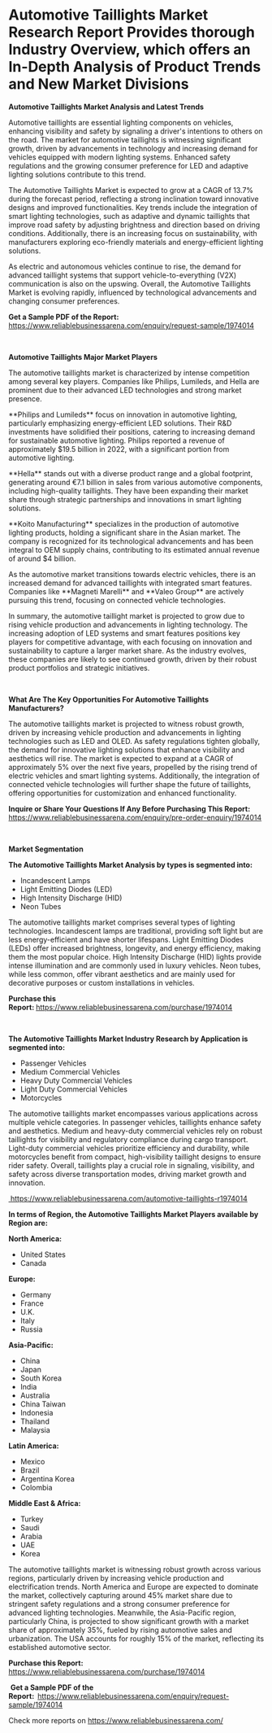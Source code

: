 <p><h1>Automotive Taillights Market Research Report Provides thorough Industry Overview, which offers an In-Depth Analysis of Product Trends and New Market Divisions</h1></p><p><strong>Automotive Taillights Market Analysis and Latest Trends</strong></p>
<p><p>Automotive taillights are essential lighting components on vehicles, enhancing visibility and safety by signaling a driver's intentions to others on the road. The market for automotive taillights is witnessing significant growth, driven by advancements in technology and increasing demand for vehicles equipped with modern lighting systems. Enhanced safety regulations and the growing consumer preference for LED and adaptive lighting solutions contribute to this trend. </p><p>The Automotive Taillights Market is expected to grow at a CAGR of 13.7% during the forecast period, reflecting a strong inclination toward innovative designs and improved functionalities. Key trends include the integration of smart lighting technologies, such as adaptive and dynamic taillights that improve road safety by adjusting brightness and direction based on driving conditions. Additionally, there is an increasing focus on sustainability, with manufacturers exploring eco-friendly materials and energy-efficient lighting solutions. </p><p>As electric and autonomous vehicles continue to rise, the demand for advanced taillight systems that support vehicle-to-everything (V2X) communication is also on the upswing. Overall, the Automotive Taillights Market is evolving rapidly, influenced by technological advancements and changing consumer preferences.</p></p>
<p><strong>Get a Sample PDF of the Report:&nbsp;</strong> <a href="https://www.reliablebusinessarena.com/enquiry/request-sample/1974014?utm_campaign=3286&utm_medium=2&utm_source=Github&utm_content=ia&utm_term=30032025&utm_id=automotive-taillights">https://www.reliablebusinessarena.com/enquiry/request-sample/1974014</a></p>
<p>&nbsp;</p>
<p><strong>Automotive Taillights Major Market Players</strong></p>
<p><p>The automotive taillights market is characterized by intense competition among several key players. Companies like Philips, Lumileds, and Hella are prominent due to their advanced LED technologies and strong market presence. </p><p>**Philips and Lumileds** focus on innovation in automotive lighting, particularly emphasizing energy-efficient LED solutions. Their R&D investments have solidified their positions, catering to increasing demand for sustainable automotive lighting. Philips reported a revenue of approximately $19.5 billion in 2022, with a significant portion from automotive lighting.</p><p>**Hella** stands out with a diverse product range and a global footprint, generating around €7.1 billion in sales from various automotive components, including high-quality taillights. They have been expanding their market share through strategic partnerships and innovations in smart lighting solutions.</p><p>**Koito Manufacturing** specializes in the production of automotive lighting products, holding a significant share in the Asian market. The company is recognized for its technological advancements and has been integral to OEM supply chains, contributing to its estimated annual revenue of around $4 billion.</p><p>As the automotive market transitions towards electric vehicles, there is an increased demand for advanced taillights with integrated smart features. Companies like **Magneti Marelli** and **Valeo Group** are actively pursuing this trend, focusing on connected vehicle technologies. </p><p>In summary, the automotive taillight market is projected to grow due to rising vehicle production and advancements in lighting technology. The increasing adoption of LED systems and smart features positions key players for competitive advantage, with each focusing on innovation and sustainability to capture a larger market share. As the industry evolves, these companies are likely to see continued growth, driven by their robust product portfolios and strategic initiatives.</p></p>
<p>&nbsp;</p>
<p><strong>What Are The Key Opportunities For Automotive Taillights Manufacturers?</strong></p>
<p><p>The automotive taillights market is projected to witness robust growth, driven by increasing vehicle production and advancements in lighting technologies such as LED and OLED. As safety regulations tighten globally, the demand for innovative lighting solutions that enhance visibility and aesthetics will rise. The market is expected to expand at a CAGR of approximately 5% over the next five years, propelled by the rising trend of electric vehicles and smart lighting systems. Additionally, the integration of connected vehicle technologies will further shape the future of taillights, offering opportunities for customization and enhanced functionality.</p></p>
<p><strong>Inquire or Share Your Questions If Any Before Purchasing This Report:</strong> <a href="https://www.reliablebusinessarena.com/enquiry/pre-order-enquiry/1974014?utm_campaign=3286&utm_medium=2&utm_source=Github&utm_content=ia&utm_term=30032025&utm_id=automotive-taillights">https://www.reliablebusinessarena.com/enquiry/pre-order-enquiry/1974014</a></p>
<p>&nbsp;</p>
<p><strong>Market Segmentation</strong></p>
<p><strong>The Automotive Taillights Market Analysis by types is segmented into:</strong></p>
<p><ul><li>Incandescent Lamps</li><li>Light Emitting Diodes (LED)</li><li>High Intensity Discharge (HID)</li><li>Neon Tubes</li></ul></p>
<p><p>The automotive taillights market comprises several types of lighting technologies. Incandescent lamps are traditional, providing soft light but are less energy-efficient and have shorter lifespans. Light Emitting Diodes (LEDs) offer increased brightness, longevity, and energy efficiency, making them the most popular choice. High Intensity Discharge (HID) lights provide intense illumination and are commonly used in luxury vehicles. Neon tubes, while less common, offer vibrant aesthetics and are mainly used for decorative purposes or custom installations in vehicles.</p></p>
<p><strong>Purchase this Report:&nbsp;</strong><a href="https://www.reliablebusinessarena.com/purchase/1974014?utm_campaign=3286&utm_medium=2&utm_source=Github&utm_content=ia&utm_term=30032025&utm_id=automotive-taillights">https://www.reliablebusinessarena.com/purchase/1974014</a></p>
<p>&nbsp;</p>
<p><strong>The Automotive Taillights Market Industry Research by Application is segmented into:</strong></p>
<p><ul><li>Passenger Vehicles</li><li>Medium Commercial Vehicles</li><li>Heavy Duty Commercial Vehicles</li><li>Light Duty Commercial Vehicles</li><li>Motorcycles</li></ul></p>
<p><p>The automotive taillights market encompasses various applications across multiple vehicle categories. In passenger vehicles, taillights enhance safety and aesthetics. Medium and heavy-duty commercial vehicles rely on robust taillights for visibility and regulatory compliance during cargo transport. Light-duty commercial vehicles prioritize efficiency and durability, while motorcycles benefit from compact, high-visibility taillight designs to ensure rider safety. Overall, taillights play a crucial role in signaling, visibility, and safety across diverse transportation modes, driving market growth and innovation.</p></p>
<p><a href="https://www.reliablebusinessarena.com/automotive-taillights-r1974014?utm_campaign=3286&utm_medium=2&utm_source=Github&utm_content=ia&utm_term=30032025&utm_id=automotive-taillights">&nbsp;https://www.reliablebusinessarena.com/automotive-taillights-r1974014</a></p>
<p><strong>In terms of Region, the Automotive Taillights Market Players available by Region are:</strong></p>
<p>
    <p> <strong> North America: </strong>
        <ul>
            <li>United States</li>
            <li>Canada</li>
        </ul>
        </p> 
    <p> <strong> Europe: </strong>
        <ul>
            <li>Germany</li>
            <li>France</li>
            <li>U.K.</li>
            <li>Italy</li>
            <li>Russia</li>
        </ul>
        </p> 
    <p> <strong> Asia-Pacific: </strong>
        <ul>
            <li>China</li>
            <li>Japan</li>
            <li>South Korea</li>
            <li>India</li>
            <li>Australia</li>
            <li>China Taiwan</li>
            <li>Indonesia</li>
            <li>Thailand</li>
            <li>Malaysia</li>
        </ul>
        </p> 
    <p> <strong> Latin America: </strong>
        <ul>
            <li>Mexico</li>
            <li>Brazil</li>
            <li>Argentina Korea</li>
            <li>Colombia</li>
        </ul>
        </p> 
    <p> <strong> Middle East & Africa: </strong>
        <ul>
            <li>Turkey</li>
            <li>Saudi</li>
            <li>Arabia</li>
            <li>UAE</li>
            <li>Korea</li>
        </ul>
    </p>
    </p>
<p><p>The automotive taillights market is witnessing robust growth across various regions, particularly driven by increasing vehicle production and electrification trends. North America and Europe are expected to dominate the market, collectively capturing around 45% market share due to stringent safety regulations and a strong consumer preference for advanced lighting technologies. Meanwhile, the Asia-Pacific region, particularly China, is projected to show significant growth with a market share of approximately 35%, fueled by rising automotive sales and urbanization. The USA accounts for roughly 15% of the market, reflecting its established automotive sector.</p></p>
<p><strong>Purchase this Report: </strong><a href="https://www.reliablebusinessarena.com/purchase/1974014?utm_campaign=3286&utm_medium=2&utm_source=Github&utm_content=ia&utm_term=30032025&utm_id=automotive-taillights">https://www.reliablebusinessarena.com/purchase/1974014</a></p>
<p>&nbsp;<strong>Get a Sample PDF of the Report:&nbsp;&nbsp;</strong><a href="https://www.reliablebusinessarena.com/enquiry/request-sample/1974014?utm_campaign=3286&utm_medium=2&utm_source=Github&utm_content=ia&utm_term=30032025&utm_id=automotive-taillights">https://www.reliablebusinessarena.com/enquiry/request-sample/1974014</a></p>
<p><strong></strong></p>
<p>Check more reports on <a href="https://www.reliablebusinessarena.com/?utm_campaign=3286&utm_medium=2&utm_source=Github&utm_content=ia&utm_term=30032025&utm_id=automotive-taillights">https://www.reliablebusinessarena.com/</a></p>